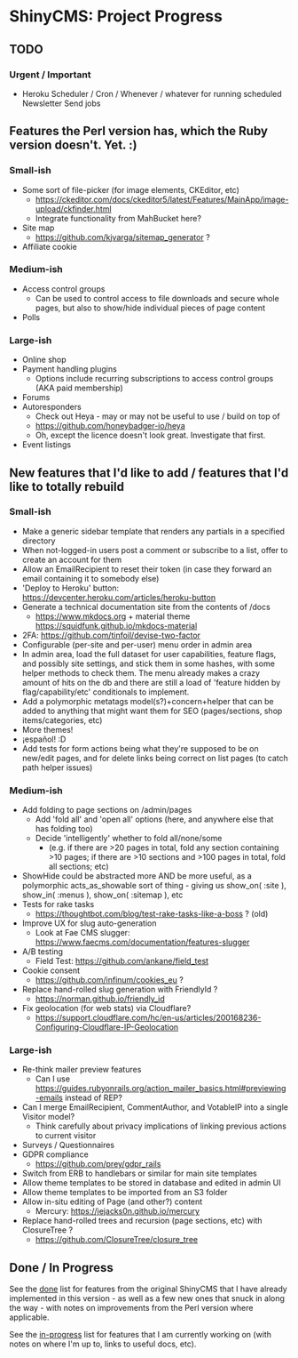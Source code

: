 # ShinyCMS: Project Progress

## TODO

### Urgent / Important

* Heroku Scheduler / Cron / Whenever / whatever for running scheduled Newsletter Send jobs


## Features the Perl version has, which the Ruby version doesn't. Yet. :)

### Small-ish

* Some sort of file-picker (for image elements, CKEditor, etc)
    * https://ckeditor.com/docs/ckeditor5/latest/Features/MainApp/image-upload/ckfinder.html
    * Integrate functionality from MahBucket here?
* Site map
    * https://github.com/kjvarga/sitemap_generator ?
* Affiliate cookie

### Medium-ish

* Access control groups
    * Can be used to control access to file downloads and secure whole pages, but also to show/hide individual pieces of page content
* Polls

### Large-ish

* Online shop
* Payment handling plugins
    * Options include recurring subscriptions to access control groups (AKA paid membership)
* Forums
* Autoresponders
  	* Check out Heya - may or may not be useful to use / build on top of
  	* https://github.com/honeybadger-io/heya
  	* Oh, except the licence doesn't look great. Investigate that first.
* Event listings


## New features that I'd like to add / features that I'd like to totally rebuild

### Small-ish

* Make a generic sidebar template that renders any partials in a specified directory
* When not-logged-in users post a comment or subscribe to a list, offer to create an account for them
* Allow an EmailRecipient to reset their token (in case they forward an email containing it to somebody else)
* 'Deploy to Heroku' button: https://devcenter.heroku.com/articles/heroku-button
* Generate a technical documentation site from the contents of /docs
    * https://www.mkdocs.org + material theme https://squidfunk.github.io/mkdocs-material
* 2FA: https://github.com/tinfoil/devise-two-factor
* Configurable (per-site and per-user) menu order in admin area
* In admin area, load the full dataset for user capabilities, feature flags,
  and possibly site settings, and stick them in some hashes, with some helper
  methods to check them. The menu already makes a crazy amount of hits on the
  db and there are still a load of 'feature hidden by flag/capability/etc'
  conditionals to implement.
* Add a polymorphic metatags model(s?)+concern+helper that can be added to anything
  that might want them for SEO (pages/sections, shop items/categories, etc)
* More themes!
* ¡español! :D
* Add tests for form actions being what they're supposed to be on new/edit pages,
  and for delete links being correct on list pages (to catch path helper issues)

### Medium-ish

* Add folding to page sections on /admin/pages
    * Add 'fold all' and 'open all' options (here, and anywhere else that has folding too)
    * Decide 'intelligently' whether to fold all/none/some
        * (e.g. if there are >20 pages in total, fold any section containing >10 pages; if there are >10 sections and >100 pages in total, fold all sections; etc)
* ShowHide could be abstracted more AND be more useful, as a polymorphic acts_as_showable
  sort of thing - giving us show_on( :site ), show_in( :menus ), show_on( :sitemap ), etc
* Tests for rake tasks
    * https://thoughtbot.com/blog/test-rake-tasks-like-a-boss ? (old)
* Improve UX for slug auto-generation
    * Look at Fae CMS slugger: https://www.faecms.com/documentation/features-slugger
* A/B testing
    * Field Test: https://github.com/ankane/field_test
* Cookie consent
    * https://github.com/infinum/cookies_eu ?
* Replace hand-rolled slug generation with FriendlyId ?
    * https://norman.github.io/friendly_id
* Fix geolocation (for web stats) via Cloudflare?
    * https://support.cloudflare.com/hc/en-us/articles/200168236-Configuring-Cloudflare-IP-Geolocation

### Large-ish

* Re-think mailer preview features
    * Can I use https://guides.rubyonrails.org/action_mailer_basics.html#previewing-emails instead of REP?
* Can I merge EmailRecipient, CommentAuthor, and VotableIP into a single Visitor model?
    * Think carefully about privacy implications of linking previous actions to current visitor
* Surveys / Questionnaires
* GDPR compliance
    * https://github.com/prey/gdpr_rails
* Switch from ERB to handlebars or similar for main site templates
* Allow theme templates to be stored in database and edited in admin UI
* Allow theme templates to be imported from an S3 folder
* Allow in-situ editing of Page (and other?) content
    * Mercury: https://jejacks0n.github.io/mercury
* Replace hand-rolled trees and recursion (page sections, etc) with ClosureTree ?
    * https://github.com/ClosureTree/closure_tree


## Done / In Progress

See the [done](done.md) list for features from the original ShinyCMS that I have already implemented
in this version - as well as a few new ones that snuck in along the way - with notes on improvements
from the Perl version where applicable.

See the [in-progress](in-progress.md) list for features that I am currently working on
(with notes on where I'm up to, links to useful docs, etc).
